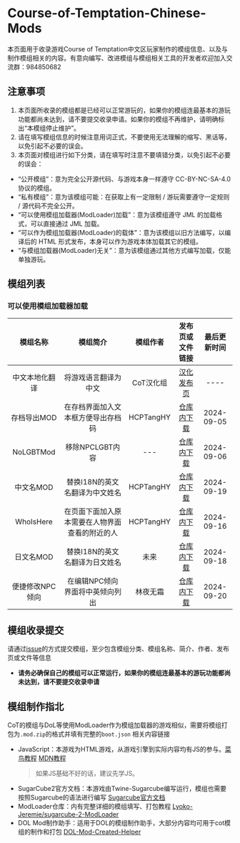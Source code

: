 # Course-of-Temptation-Chinese-Mods

本页面用于收录游戏Course of Temptation中文区玩家制作的模组信息、以及与制作模组相关的内容。有意向编写、改进模组与模组相关工具的开发者欢迎加入交流群：984850682

## 注意事项

1. 本页面所收录的模组都是已经可以正常游玩的，如果你的模组连最基本的游玩功能都尚未达到，请不要提交收录申请。如果你的模组不再维护，请明确标出“本模组停止维护”。
2. 请在填写模组信息的时候注意用词正式，不要使用无法理解的缩写、黑话等，以免引起不必要的误会。
3. 本页面对模组进行如下分类，请在填写时注意不要填错分类，以免引起不必要的误会：
- “公开模组”：意为完全公开源代码、与游戏本身一样遵守 CC-BY-NC-SA-4.0 协议的模组。
- “私有模组”：意为该模组可能：在获取上有一定限制 / 游玩需要遵守一定规则 / 源代码不完全公开。
- “可以使用模组加载器(ModLoader)加载”：意为该模组遵守 JML 的加载格式，可以直接通过 JML 加载。
- “可以作为模组加载器(ModLoader)的载体”：意为该模组以旧方法编写，以编译后的 HTML 形式发布，本身可以作为游戏本体加载其它的模组。
- “与模组加载器(ModLoader)无关”：意为该模组通过其他方式编写加载，仅能单独游玩。

## 模组列表
### 可以使用模组加载器加载
| 模组名称 | 模组简介 | 模组作者 | 发布页或文件链接 | 最后更新时间 |
|:----:|:----:|:----:|:----:|:----:|
| 中文本地化翻译 | 将游戏语言翻译为中文 | CoT汉化组 | [汉化发布页](https://github.com/BlackTeaPie/Course-of-Temptation-Chinese-Localization) | ---- |
| 存档导出MOD | 在存档界面加入文本框方便导出存档码 | HCPTangHY | [仓库内下载](https://github.com/BlackTeaPie/CoT-Chinese-Mods/raw/main/mods/CoTSaveExportMod-0.0.1.mod.zip) | 2024-09-05 |
| NoLGBTMod | 移除NPCLGBT内容 | --- | [仓库内下载](https://github.com/BlackTeaPie/CoT-Chinese-Mods/raw/main/mods/NoLGBTMod-0.0.1.mod.zip) | 2024-09-06 |
| 中文名MOD | 替换I18N的英文名翻译为中文姓名 | HCPTangHY | [仓库内下载](https://github.com/BlackTeaPie/CoT-Chinese-Mods/raw/main/mods/ChineseNameMod-0.1.0(%E5%85%A8%E6%96%B0%E4%BA%BA%E5%90%8D%E8%B0%A8%E6%85%8E%E6%9B%B4%E6%96%B0).mod.zip) | 2024-09-19 |
| WhoIsHere | 在页面下面加入原本需要在人物界面查看的附近的人 | HCPTangHY | [仓库内下载](https://github.com/BlackTeaPie/CoT-Chinese-Mods/raw/main/mods/WhoIsHere0.0.2.mod.zip) | 2024-09-16 |
| 日文名MOD | 替换I18N的英文名翻译为日文姓名 | 未来 | [仓库内下载](https://github.com/BlackTeaPie/CoT-Chinese-Mods/raw/main/mods/JPNameMod-0.1.0.mod.zip) | 2024-09-18 |
| 便捷修改NPC倾向 | 在编辑NPC倾向界面将中英倾向列出 | 林夜无霜 | [仓库内下载](https://github.com/BlackTeaPie/CoT-Chinese-Mods/raw/main/mods/EasyCheatNPCInclinations.mod.zip) | 2024-09-20 | 

## 模组收录提交
请通过[issue](https://github.com/BlackTeaPie/CoT-Chinese-Mods/issues)的方式提交模组，至少包含模组分类、模组名称、简介、作者、发布页或文件等信息
- **请务必确保自己的模组可以正常运行，如果你的模组连最基本的游玩功能都尚未达到，请不要提交收录申请**


## 模组制作指北

CoT的模组与DoL等使用ModLoader作为模组加载器的游戏相似，需要将模组打包为`.mod.zip`的格式并填有完整的`boot.json`
相关内容链接
- JavaScript：本游戏为HTML游戏，从游戏引擎到实际内容均有JS的参与。[菜鸟教程](https://www.runoob.com/js/js-tutorial.html) [MDN教程](https://developer.mozilla.org/zh-CN/docs/Learn/JavaScript/First_steps/What_is_JavaScript)
  > 如果JS基础不好的话，建议先学JS。
- SugarCube2官方文档：本游戏由Twine-Sugarcube编写运行，模组也需要按照Sugarcube的语法进行编写 [Sugarcube官方文档](https://www.motoslave.net/sugarcube/2/docs/)
- ModLoader仓库：内有完整详细的模组填写、打包教程 [Lyoko-Jeremie/sugarcube-2-ModLoader](https://github.com/Lyoko-Jeremie/sugarcube-2-ModLoader)
- DOL Mod制作助手：适用于DOL的模组制作助手，大部分内容均可用于cot模组的制作和打包 [DOL-Mod-Created-Helper](https://github.com/NumberSir/DOL-Mod-Created-Helper)
